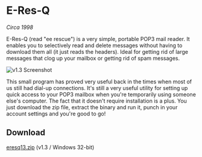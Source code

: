 # E-Res-Q

_Circa 1998_

E-Res-Q (read "ee rescue") is a very simple, portable POP3 mail reader. It enables you to selectively read and delete messages without having to download them all (it just reads the headers). Ideal for getting rid of large messages that clog up your mailbox or getting rid of spam messages.

![v1.3 Screenshot](/../screenshots/1.3.resized.jpg?raw=true "v1.3 Screenshot")

This small program has proved very useful back in the times when most of us still had dial-up connections. It's still a very useful utility for setting up quick access to your POP3 mailbox when you're temporarily using someone else's computer. The fact that it doesn't require installation is a plus. You just download the zip file, extract the binary and run it, punch in your account settings and you're good to go!

## Download

[eresq13.zip](https://github.com/atesgoral/e-res-q/releases/download/v1.3/eresq13.zip) (v1.3 / Windows 32-bit)
